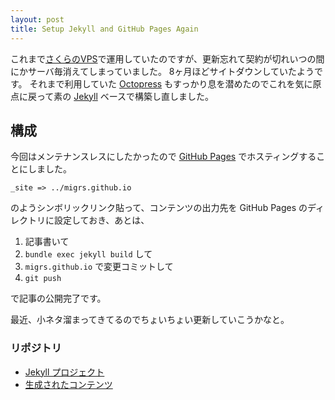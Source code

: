 ```yaml
---
layout: post
title: Setup Jekyll and GitHub Pages Again
---
```


これまで[さくらのVPS](https://vps.sakura.ad.jp/)で運用していたのですが、更新忘れて契約が切れいつの間にかサーバ毎消えてしまっていました。
8ヶ月ほどサイトダウンしていたようです。
それまで利用していた [Octopress](http://octopress.org/) もすっかり息を潜めたのでこれを気に原点に戻って素の [Jekyll](https://jekyllrb.com/) ベースで構築し直しました。

<!--more-->

## 構成

今回はメンテナンスレスにしたかったので [GitHub Pages](https://pages.github.com/) でホスティングすることにしました。  

`_site => ../migrs.github.io`

のようシンボリックリンク貼って、コンテンツの出力先を GitHub Pages のディレクトリに設定しておき、あとは、

1. 記事書いて
2. `bundle exec jekyll build` して
3. `migrs.github.io` で変更コミットして
4. `git push`

で記事の公開完了です。

最近、小ネタ溜まってきてるのでちょいちょい更新していこうかなと。

### リポジトリ

- [Jekyll プロジェクト](https://github.com/migrs/m.igrs.jp)
- [生成されたコンテンツ](https://github.com/migrs/migrs.github.io)
